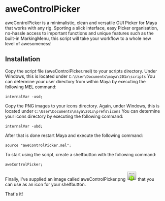 # aweControlPicker
aweControlPicker is a minimalistic, clean and versatile GUI Picker for Maya that works with any rig. Sporting a slick interface, easy Picker organisation, no-hassle access to important functions and unique features such as the built-in MarkingMenu, this script will take your workflow to a whole new level of awesomeness!
## Installation

Copy the script file (aweControlPicker.mel) to your scripts directory.
Under Windows, this is located under `C:\User\Documents\maya\201x\scripts`
You can determine your user directory from within Maya by executing the following MEL command:

`internalVar -usd;`

Copy the PNG images to your icons directory.
Again, under Windows, this is located under `C:\User\Documents\maya\201x\prefs\icons`
You can determine your icons directory by executing the following command:

`internalVar -ubd;`

After that is done restart Maya and execute the following command:

`source "aweControlPicker.mel";`

To start using the script, create a shelfbutton with the following command:

`aweControlPicker;`

Finally, I've supplied an image called aweControlPicker.png ![icon](https://github.com/awesome-ad/aweControlPicker/blob/master/aweControlPicker.png) that you can use as an icon for your shelfbutton.

That's it!
